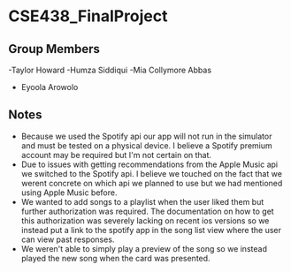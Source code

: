 # CSE438_FinalProject

## Group Members
-Taylor Howard
-Humza Siddiqui
-Mia Collymore Abbas
- Eyoola Arowolo


## Notes
- Because we used the Spotify api our app will not run in the simulator and must be tested on a physical device. I believe a Spotify premium account may be required but I'm not certain on that. 
- Due to issues with getting recommendations from the Apple Music api we switched to the Spotify api. I believe we touched on the fact that we werent concrete on which api we planned to use but we had mentioned using Apple Music before.
- We wanted to add songs to a playlist when the user liked them but further authorization was required. The documentation on how to get this authorization was severely lacking on recent ios versions so we instead put a link to the spotify app in the song list view where the user can view past responses. 
- We weren't able to simply play a preview of the song so we instead played the new song when the card was presented. 

